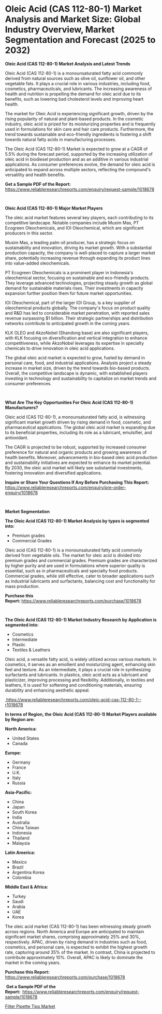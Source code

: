 <p><h1>Oleic Acid (CAS 112-80-1) Market Analysis and Market Size: Global Industry Overview, Market Segmentation and Forecast (2025 to 2032)</h1></p><p><strong>Oleic Acid (CAS 112-80-1) Market Analysis and Latest Trends</strong></p>
<p><p>Oleic Acid (CAS 112-80-1) is a monounsaturated fatty acid commonly derived from natural sources such as olive oil, sunflower oil, and other vegetable fats. It plays a crucial role in various industries, including food, cosmetics, pharmaceuticals, and lubricants. The increasing awareness of health and nutrition is propelling the demand for oleic acid due to its benefits, such as lowering bad cholesterol levels and improving heart health.</p><p>The market for Oleic Acid is experiencing significant growth, driven by the rising popularity of natural and plant-based products. In the cosmetic industry, oleic acid is prized for its moisturizing properties and is frequently used in formulations for skin care and hair care products. Furthermore, the trend towards sustainable and eco-friendly ingredients is fostering a shift towards natural fatty acids in manufacturing processes.</p><p>The Oleic Acid (CAS 112-80-1) Market is expected to grow at a CAGR of 5.5% during the forecast period, supported by the increasing utilization of oleic acid in biodiesel production and as an additive in various industrial applications. As consumer preferences evolve, the demand for oleic acid is anticipated to expand across multiple sectors, reflecting the compound's versatility and health benefits.</p></p>
<p><strong>Get a Sample PDF of the Report:&nbsp;</strong> <a href="https://www.reliableresearchreports.com/enquiry/request-sample/1018678?utm_campaign=2203&utm_medium=2&utm_source=Github&utm_content=ia&utm_term=21032025&utm_id=oleic-acid-cas-112-80-1">https://www.reliableresearchreports.com/enquiry/request-sample/1018678</a></p>
<p>&nbsp;</p>
<p><strong>Oleic Acid (CAS 112-80-1) Major Market Players</strong></p>
<p><p>The oleic acid market features several key players, each contributing to its competitive landscape. Notable companies include Musim Mas, PT Ecogreen Oleochemicals, and IOI Oleochemical, which are significant producers in this sector.</p><p>Musim Mas, a leading palm oil producer, has a strategic focus on sustainability and innovation, driving its market growth. With a substantial production capacity, the company is well-placed to capture a larger market share, potentially increasing revenue through expanding its product lines into value-added oleochemicals.</p><p>PT Ecogreen Oleochemicals is a prominent player in Indonesia's oleochemical sector, focusing on sustainable and eco-friendly products. They leverage advanced technologies, projecting steady growth as global demand for sustainable materials rises. Their investments in capacity expansion further position them for future market opportunities.</p><p>IOI Oleochemical, part of the larger IOI Group, is a key supplier of oleochemical products globally. The company's focus on product quality and R&D has led to considerable market penetration, with reported sales revenue surpassing $1 billion. Their strategic partnerships and distribution networks contribute to anticipated growth in the coming years.</p><p>KLK OLEO and AkzoNobel (Shandong base) are also significant players, with KLK focusing on diversification and vertical integration to enhance competitiveness, while AkzoNobel leverages its expertise in specialty chemicals to drive innovation in oleic acid applications.</p><p>The global oleic acid market is expected to grow, fueled by demand in personal care, food, and industrial applications. Analysts project a steady increase in market size, driven by the trend towards bio-based products. Overall, the competitive landscape is dynamic, with established players investing in technology and sustainability to capitalize on market trends and consumer preferences.</p></p>
<p>&nbsp;</p>
<p><strong>What Are The Key Opportunities For Oleic Acid (CAS 112-80-1) Manufacturers?</strong></p>
<p><p>Oleic acid (CAS 112-80-1), a monounsaturated fatty acid, is witnessing significant market growth driven by rising demand in food, cosmetic, and pharmaceutical applications. The global oleic acid market is expanding due to its beneficial properties, including its role as a lubricant, emulsifier, and antioxidant. </p><p>The CAGR is projected to be robust, supported by increased consumer preference for natural and organic products and growing awareness of health benefits. Moreover, advancements in bio-based oleic acid production and sustainability initiatives are expected to enhance its market potential. By 2030, the oleic acid market will likely see substantial investments, fostering innovation and diversified applications.</p></p>
<p><strong>Inquire or Share Your Questions If Any Before Purchasing This Report:</strong> <a href="https://www.reliableresearchreports.com/enquiry/pre-order-enquiry/1018678?utm_campaign=2203&utm_medium=2&utm_source=Github&utm_content=ia&utm_term=21032025&utm_id=oleic-acid-cas-112-80-1">https://www.reliableresearchreports.com/enquiry/pre-order-enquiry/1018678</a></p>
<p>&nbsp;</p>
<p><strong>Market Segmentation</strong></p>
<p><strong>The Oleic Acid (CAS 112-80-1) Market Analysis by types is segmented into:</strong></p>
<p><ul><li>Premium grades</li><li>Commercial Grades</li></ul></p>
<p><p>Oleic acid (CAS 112-80-1) is a monounsaturated fatty acid commonly derived from vegetable oils. The market for oleic acid is divided into premium grades and commercial grades. Premium grades are characterized by higher purity and are used in formulations where superior quality is essential, such as in pharmaceuticals and specialty food products. Commercial grades, while still effective, cater to broader applications such as industrial lubricants and surfactants, balancing cost and functionality for mass production.</p></p>
<p><strong>Purchase this Report:&nbsp;</strong><a href="https://www.reliableresearchreports.com/purchase/1018678?utm_campaign=2203&utm_medium=2&utm_source=Github&utm_content=ia&utm_term=21032025&utm_id=oleic-acid-cas-112-80-1">https://www.reliableresearchreports.com/purchase/1018678</a></p>
<p>&nbsp;</p>
<p><strong>The Oleic Acid (CAS 112-80-1) Market Industry Research by Application is segmented into:</strong></p>
<p><ul><li>Cosmetics</li><li>Intermediate</li><li>Plastic</li><li>Textiles & Leathers</li></ul></p>
<p><p>Oleic acid, a versatile fatty acid, is widely utilized across various markets. In cosmetics, it serves as an emollient and moisturizing agent, enhancing skin feel and texture. As an intermediate, it plays a crucial role in synthesizing surfactants and lubricants. In plastics, oleic acid acts as a lubricant and plasticizer, improving processing and flexibility. Additionally, in textiles and leathers, it is used for softening and conditioning materials, ensuring durability and enhancing aesthetic appeal.</p></p>
<p><a href="https://www.reliableresearchreports.com/oleic-acid-cas-112-80-1--r1018678?utm_campaign=2203&utm_medium=2&utm_source=Github&utm_content=ia&utm_term=21032025&utm_id=oleic-acid-cas-112-80-1">&nbsp;https://www.reliableresearchreports.com/oleic-acid-cas-112-80-1--r1018678</a></p>
<p><strong>In terms of Region, the Oleic Acid (CAS 112-80-1) Market Players available by Region are:</strong></p>
<p>
    <p> <strong> North America: </strong>
        <ul>
            <li>United States</li>
            <li>Canada</li>
        </ul>
        </p> 
    <p> <strong> Europe: </strong>
        <ul>
            <li>Germany</li>
            <li>France</li>
            <li>U.K.</li>
            <li>Italy</li>
            <li>Russia</li>
        </ul>
        </p> 
    <p> <strong> Asia-Pacific: </strong>
        <ul>
            <li>China</li>
            <li>Japan</li>
            <li>South Korea</li>
            <li>India</li>
            <li>Australia</li>
            <li>China Taiwan</li>
            <li>Indonesia</li>
            <li>Thailand</li>
            <li>Malaysia</li>
        </ul>
        </p> 
    <p> <strong> Latin America: </strong>
        <ul>
            <li>Mexico</li>
            <li>Brazil</li>
            <li>Argentina Korea</li>
            <li>Colombia</li>
        </ul>
        </p> 
    <p> <strong> Middle East & Africa: </strong>
        <ul>
            <li>Turkey</li>
            <li>Saudi</li>
            <li>Arabia</li>
            <li>UAE</li>
            <li>Korea</li>
        </ul>
    </p>
    </p>
<p><p>The oleic acid market (CAS 112-80-1) has been witnessing steady growth across regions. North America and Europe are anticipated to maintain significant market shares, comprising approximately 25% and 30%, respectively. APAC, driven by rising demand in industries such as food, cosmetics, and personal care, is expected to exhibit the highest growth rate, capturing around 35% of the market. In contrast, China is projected to contribute approximately 10%. Overall, APAC is likely to dominate the market in the coming years.</p></p>
<p><strong>Purchase this Report: </strong><a href="https://www.reliableresearchreports.com/purchase/1018678?utm_campaign=2203&utm_medium=2&utm_source=Github&utm_content=ia&utm_term=21032025&utm_id=oleic-acid-cas-112-80-1">https://www.reliableresearchreports.com/purchase/1018678</a></p>
<p>&nbsp;<strong>Get a Sample PDF of the Report:&nbsp;&nbsp;</strong><a href="https://www.reliableresearchreports.com/enquiry/request-sample/1018678?utm_campaign=2203&utm_medium=2&utm_source=Github&utm_content=ia&utm_term=21032025&utm_id=oleic-acid-cas-112-80-1">https://www.reliableresearchreports.com/enquiry/request-sample/1018678</a></p>
<p><strong></strong></p>
<p><p><a href="https://github.com/pomasifilo/Market-Research-Report-List-1/blob/main/filter-pipette-tips-market.md?utm_campaign=2203&utm_medium=2&utm_source=Github&utm_content=ia&utm_term=21032025&utm_id=oleic-acid-cas-112-80-1">Filter Pipette Tips Market</a></p></p>